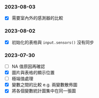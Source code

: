 ### 2023-08-03

- [x] 需要室內外的感測器的比較

### 2023-08-02

- [x] 初始化的表格與 `input.sensors()` 沒有同步

### 2023-07-30

- [ ] NA 值原因再確認
- [x] 圖片與表格的顯示位置
- [ ] 極端值處理
- [x] 變數之間的比較 e.g. 兩變數散佈圖
- [x] 將各個變數統計圖集中在同一張圖